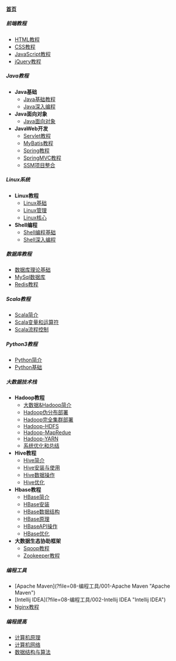 #### [首页](?file=home-首页)

##### 前端教程

- [HTML教程](?file=01-前端教程/001-HTML教程 "HTML教程")
- [CSS教程](?file=01-前端教程/002-CSS教程 "CSS教程")
- [JavaScript教程](?file=01-前端教程/003-JavaScript教程 "JavaScript教程")
- [jQuery教程](?file=01-前端教程/004-jQuery教程 "jQuery教程")

##### Java教程

- **Java基础**
	- [Java基础教程](?file=02-Java教程/01-Java基础/001-Java基础教程 "Java基础教程")
	- [Java深入编程](?file=02-Java教程/01-Java基础/002-Java深入编程 "Java深入编程")
- **Java面向对象**
	- [Java面向对象](?file=02-Java教程/02-Java面向对象/001-Java面向对象 "Java面向对象")
- **JavaWeb开发**
	- [Servlet教程](?file=02-Java教程/03-JavaWeb开发/001-Servlet教程 "Servlet教程")
	- [MyBatis教程](?file=02-Java教程/03-JavaWeb开发/002-MyBatis教程 "MyBatis教程")
	- [Spring教程](?file=02-Java教程/03-JavaWeb开发/003-Spring教程 "Spring教程")
	- [SpringMVC教程](?file=02-Java教程/03-JavaWeb开发/004-SpringMVC教程 "SpringMVC教程")
	- [SSM项目整合](?file=02-Java教程/03-JavaWeb开发/005-SSM项目整合 "SSM项目整合")

##### Linux系统

- **Linux教程**
	- [Linux基础](?file=03-Linux系统/01-Linux教程/001-Linux基础 "Linux基础")
	- [Linux管理](?file=03-Linux系统/01-Linux教程/002-Linux管理 "Linux管理")
	- [Linux核心](?file=03-Linux系统/01-Linux教程/003-Linux核心 "Linux核心")
- **Shell编程**
	- [Shell编程基础](?file=03-Linux系统/02-Shell编程/001-Shell编程基础 "Shell编程基础")
	- [Shell深入编程](?file=03-Linux系统/02-Shell编程/002-Shell深入编程 "Shell深入编程")

##### 数据库教程
- [数据库理论基础](?file=04-数据库教程/001-数据库理论基础 "数据库理论基础")
- [MySql数据库](?file=04-数据库教程/002-MySql数据库 "MySql数据库")
- [Redis教程](?file=04-数据库教程/003-Redis教程 "Redis教程")

##### Scala教程
- [Scala简介](?file=05-Scala教程/001-Scala简介 "Scala简介")
- [Scala变量和运算符](?file=05-Scala教程/002-Scala变量和运算符 "Scala变量和运算符")
- [Scala流程控制](?file=05-Scala教程/003-Scala流程控制 "Scala流程控制")

##### Python3教程
- [Python简介](?file=06-Python3教程/001-Python简介 "Python简介")
- [Python基础](?file=06-Python3教程/002-Python基础 "Python基础")

##### 大数据技术栈
- **Hadoop教程**
	- [大数据&Hadoop简介](?file=07-大数据技术栈/01-Hadoop教程/001-大数据&Hadoop简介 "大数据&Hadoop简介")
	- [Hadoop伪分布部署](?file=07-大数据技术栈/01-Hadoop教程/002-Hadoop伪分布部署 "Hadoop伪分布部署")
	- [Hadoop完全集群部署](?file=07-大数据技术栈/01-Hadoop教程/003-Hadoop完全集群部署 "Hadoop完全集群部署")
	- [Hadoop-HDFS](?file=07-大数据技术栈/01-Hadoop教程/004-Hadoop-HDFS "Hadoop-HDFS")
	- [Hadoop-MapRedue](?file=07-大数据技术栈/01-Hadoop教程/005-Hadoop-MapRedue "Hadoop-MapRedue")
	- [Hadoop-YARN](?file=07-大数据技术栈/01-Hadoop教程/006-Hadoop-YARN "Hadoop-YARN")
	- [系统优化和总结](?file=07-大数据技术栈/01-Hadoop教程/007-系统优化和总结 "系统优化和总结")
- **Hive教程**
	- [Hive简介](?file=07-大数据技术栈/02-Hive教程/001-Hive简介 "Hive简介")
	- [Hive安装与使用](?file=07-大数据技术栈/02-Hive教程/002-Hive安装与使用 "Hive安装与使用")		
	- [Hive数据操作](?file=07-大数据技术栈/02-Hive教程/003-Hive数据操作 "Hive数据操作")
	- [Hive优化](?file=07-大数据技术栈/02-Hive教程/004-Hive优化 "Hive优化")
- **Hbase教程**
	- [HBase简介](?file=07-大数据技术栈/03-HBase教程/001-HBase简介 "HBase简介")
	- [HBase安装](?file=07-大数据技术栈/03-HBase教程/002-HBase安装 "HBase安装")
	- [HBase数据结构](?file=07-大数据技术栈/03-HBase教程/003-HBase数据结构 "HBase数据结构")
	- [HBase原理](?file=07-大数据技术栈/03-HBase教程/004-HBase原理 "HBase原理")
	- [HBaseAPI操作](?file=07-大数据技术栈/03-HBase教程/005-HBaseAPI操作 "HBaseAPI操作")
	- [HBase优化](?file=07-大数据技术栈/03-HBase教程/006-HBase优化 "HBase优化")
- **大数据生态协助框架**
	- [Sqoop教程](?file=07-大数据技术栈/04-大数据生态协助框架/001-Sqoop教程 "Sqoop教程")
	- [Zookeeper教程](?file=07-大数据技术栈/04-大数据生态协助框架/002-Zookeeper教程 "Zookeeper教程")
	
##### 编程工具
- [Apache Maven](?file=08-编程工具/001-Apache Maven "Apache Maven")
- [Intellij IDEA](?file=08-编程工具/002-Intellij IDEA "Intellij IDEA")
- [Nginx教程](?file=08-编程工具/003-Nginx教程 "Nginx教程")

##### 编程提高
- [计算机原理](?file=09-编程提高/001-计算机原理 "计算机原理")
- [计算机网络](?file=09-编程提高/002-计算机网络 "计算机网络")
- [数据结构与算法](?file=09-编程提高/003-数据结构与算法 "数据结构与算法")